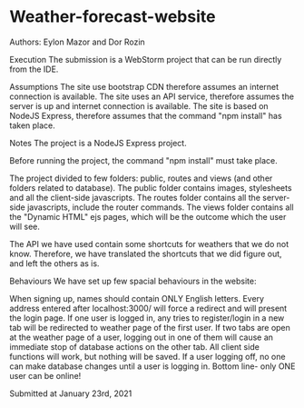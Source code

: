 # Weather-forecast-website

Authors: Eylon Mazor and Dor Rozin 

Execution
The submission is a WebStorm project that can be run directly from the IDE.

Assumptions
The site use bootstrap CDN therefore assumes an internet connection is available.
The site uses an API service, therefore assumes the server is up and internet connection is available.
The site is based on NodeJS Express, therefore assumes that the command "npm install" has taken place.

Notes
The project is a NodeJS Express project.

Before running the project, the command "npm install" must take place.

The project divided to few folders: public, routes and views (and other folders related to database).
The public folder contains images, stylesheets and all the client-side javascripts.
The routes folder contains all the server-side javascripts, include the router commands.
The views folder contains all the "Dynamic HTML" ejs pages, which will be the outcome which the user will see.

The API we have used contain some shortcuts for weathers that we do not know.
Therefore, we have translated the shortcuts that we did figure out, and left the others as is.

Behaviours
We have set up few spacial behaviours in the website:

When signing up, names should contain ONLY English letters.
Every address entered after localhost:3000/ will force a redirect and will present the login page.
If one user is logged in, any tries to register/login in a new tab will be redirected to weather page of the first user.
If two tabs are open at the weather page of a user, logging out in one of them will cause an
immediate stop of database actions on the other tab. All client side functions will work, but nothing will be saved.
If a user logging off, no one can make database changes until a user is logging in.
Bottom line- only ONE user can be online!

Submitted at January 23rd, 2021
